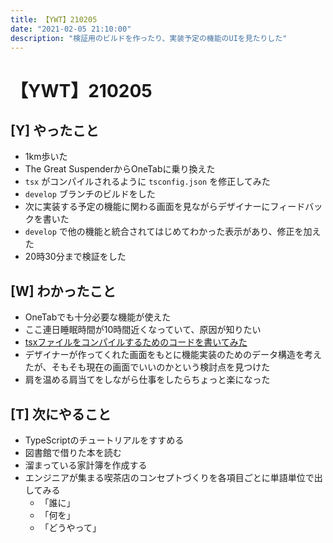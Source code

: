 ```yaml
---
title: 【YWT】210205
date: "2021-02-05 21:10:00"
description: "検証用のビルドを作ったり、実装予定の機能のUIを見たりした"
---
```


# 【YWT】210205

## [Y] やったこと

- 1km歩いた
- The Great SuspenderからOneTabに乗り換えた
- `tsx` がコンパイルされるように `tsconfig.json` を修正してみた
- `develop` ブランチのビルドをした
- 次に実装する予定の機能に関わる画面を見ながらデザイナーにフィードバックを書いた
- `develop` で他の機能と統合されてはじめてわかった表示があり、修正を加えた
- 20時30分まで検証をした

## [W] わかったこと

- OneTabでも十分必要な機能が使えた
- ここ連日睡眠時間が10時間近くなっていて、原因が知りたい
- [tsxファイルをコンパイルするためのコードを書いてみた](https://github.com/LeeDDHH/react-typescript-todolist/commit/ee07334f06e497b45f0c98ac264e780fb2a35c20)
- デザイナーが作ってくれた画面をもとに機能実装のためのデータ構造を考えたが、そもそも現在の画面でいいのかという検討点を見つけた
- 肩を温める肩当てをしながら仕事をしたらちょっと楽になった

## [T] 次にやること

- TypeScriptのチュートリアルをすすめる
- 図書館で借りた本を読む
- 溜まっている家計簿を作成する
- エンジニアが集まる喫茶店のコンセプトづくりを各項目ごとに単語単位で出してみる
  - 「誰に」
  - 「何を」
  - 「どうやって」
